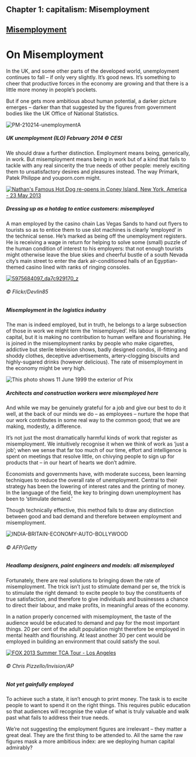Chapter  1: capitalism: Misemployment
------------------------------------

[Misemployment](../category/work/misemployment/index.html)
----------------------------------------------------------

On Misemployment
================

In the UK, and some other parts of the developed world, unemployment continues to fall – if only very slightly. It’s good news. It’s something to cheer that productive forces in the economy are growing and that there is a little more money in people’s pockets.

<span class="s1">But if one gets more ambitious about human potential, a darker picture emerges – darker than that suggested by the figures from government bodies like the UK Office of National Statistics.</span>

![PM-210214-unemploymentA](http://i1.wp.com/www.thebookoflife.org/wp-content/uploads/2014/09/PM-210214-unemploymentA.png)

##### <span class="s1">UK unemployment (ILO) February 2014 © CESI</span>

<span class="s1">We should draw a further distinction. Employment means being, generically, in work. But misemployment means being in work but of a kind that fails to tackle with any real sincerity the true needs of other people: merely exciting them to unsatisfactory desires and pleasures instead. The way Primark, Patek Philippe and youporn.com might.</span>

[![Nathan's Famous Hot Dog re-opens in Coney Island, New York, America - 23 May 2013](http://i1.wp.com/www.thebookoflife.org/wp-content/uploads/2014/10/PM-210214-unemploymentB.jpg?resize=635%2C464)](http://i0.wp.com/www.thebookoflife.org/wp-content/uploads/2014/10/PM-210214-unemploymentB.jpg)

##### <span class="s1">Dressing up as a hotdog to entice customers: misemployed</span>

<span class="s1">A man employed by the casino chain Las Vegas Sands to hand out flyers to tourists so as to entice them to use slot machines is clearly ‘employed’ in the technical sense. He’s marked as being off the unemployment registers. He is receiving a wage in return for helping to solve some (small) puzzle of the human condition of interest to his employers: that not enough tourists might otherwise leave the blue skies and cheerful bustle of a south Nevada city’s main street to enter the dark air-conditioned halls of an Egyptian-themed casino lined with ranks of ringing consoles.</span>

[![5975684097\_da7c929170\_z](http://i2.wp.com/www.thebookoflife.org/wp-content/uploads/2014/10/5975684097_da7c929170_z.jpg?resize=635%2C357)](http://i2.wp.com/www.thebookoflife.org/wp-content/uploads/2014/10/5975684097_da7c929170_z.jpg)

###### © Flickr/Devlin85

##### <span class="s1">Misemployment in the logistics industry</span>

<span class="s1">The man is indeed employed, but in truth, he belongs to a large subsection of those in work we might term the ‘misemployed’. His labour is generating capital, but it is making no contribution to human welfare and flourishing. He is joined in the misemployment ranks by people who make cigarettes, addictive but sterile television shows, badly designed condos, ill-fitting and shoddy clothes, deceptive advertisements, artery-clogging biscuits and highly-sugared drinks (however delicious). The rate of misemployment in the economy might be very high.</span>

![This photo shows 11 June 1999 the exterior of Prix](http://i2.wp.com/www.thebookoflife.org/wp-content/uploads/2014/09/PM-210214-unemploymentD.jpg)

##### <span class="s1">Architects and construction workers were misemployed here</span>

<span class="s1">And while we may be genuinely grateful for a job and give our best to do it well, at the back of our minds we do – as employees – nurture the hope that our work contributes in some real way to the common good; that we are making, modestly, a difference.</span>

<span class="s1">It’s not just the most dramatically harmful kinds of work that register as misemployment. We intuitively recognise it when we think of work as ‘just a job’; when we sense that far too much of our time, effort and intelligence is spent on meetings that resolve little, on chivying people to sign up for products that – in our heart of hearts we don’t admire.</span>

<span class="s1">Economists and governments have, with moderate success, been learning techniques to reduce the overall rate of unemployment. Central to their strategy has been the lowering of interest rates and the printing of money. In the language of the field, the key to bringing down unemployment has been to ‘stimulate demand.’</span>

Though technically effective, this method fails to draw any distinction between good and bad demand and therefore between employment and misemployment.

![INDIA-BRITAIN-ECONOMY-AUTO-BOLLYWOOD](http://i1.wp.com/www.thebookoflife.org/wp-content/uploads/2014/09/PM-210214-unemploymentE.jpg)

###### © AFP/Getty

##### <span class="s1">Headlamp designers, paint engineers and models: all misemployed</span>

<span class="s1">Fortunately, there are real solutions to bringing down the rate of misemployment. The trick isn’t just to stimulate demand per se, the trick is to stimulate the right demand: to excite people to buy the constituents of true satisfaction, and therefore to give individuals and businesses a chance to direct their labour, and make profits, in meaningful areas of the economy.</span>

<span class="s1">In a nation properly concerned with misemployment, the taste of the audience would be educated to demand and pay for the most important things. 20 per cent of the adult population might therefore be employed in mental health and flourishing. At least another 30 per cent would be employed in building an environment that could satisfy the soul.</span>

[![FOX 2013 Summer TCA Tour - Los Angeles](http://i0.wp.com/www.thebookoflife.org/wp-content/uploads/2014/10/PM-210214-unemploymentF.jpg?resize=635%2C383)](http://i0.wp.com/www.thebookoflife.org/wp-content/uploads/2014/10/PM-210214-unemploymentF.jpg)

###### © Chris Pizzello/Invision/AP

##### Not yet gainfully employed

To achieve such a state, it isn’t enough to print money. The task is to excite people to want to spend it on the right things. This requires public education so that audiences will recognise the value of what is truly valuable and walk past what fails to address their true needs.

<span class="s1">We’re not suggesting the employment figures are irrelevant – they matter a great deal. They are the first thing to be attended to. All the same the raw figures mask a more ambitious index: are we deploying human capital admirably?</span>

